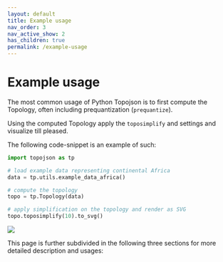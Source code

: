 ```yaml
---
layout: default
title: Example usage
nav_order: 3
nav_active_show: 2
has_children: true
permalink: /example-usage
--- 
```


# Example usage

The most common usage of Python Topojson is to first compute the Topology, often including prequantization (`prequantize`).

Using the computed Topology apply the `toposimplify` and settings and visualize till pleased.

The following code-snippet is an example of such:

```python
import topojson as tp

# load example data representing continental Africa
data = tp.utils.example_data_africa()  

# compute the topology
topo = tp.Topology(data)  

# apply simplification on the topology and render as SVG
topo.toposimplify(10).to_svg()
```
<img src="./images/africa_toposimp.svg">

This page is further subdivided in the following three sections for more detailed description and usages: 

